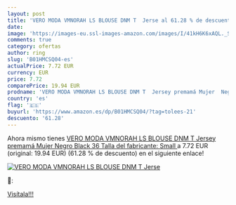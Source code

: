 ```yaml
---
layout: post
title: 'VERO MODA VMNORAH LS BLOUSE DNM T  Jerse al 61.28 % de descuento'
date: 
image: 'https://images-eu.ssl-images-amazon.com/images/I/41kH6K6xAQL._SL200_.jpg'
comments: true
category: ofertas
author: ring
slug: 'B01HMCSQ04-es'
actualPrice: 7.72 EUR
currency: EUR
price: 7.72
comparePrice: 19.94 EUR
prodname: 'VERO MODA VMNORAH LS BLOUSE DNM T  Jersey premamá Mujer  Negro  Black   36  Talla del fabricante: Small '
country: 'es'
flag: '🇪🇸'
buyurl: 'https://www.amazon.es/dp/B01HMCSQ04/?tag=tolees-21'
descuento: '61.28'
---
```


Ahora mismo tienes [VERO MODA VMNORAH LS BLOUSE DNM T  Jersey premamá Mujer  Negro  Black   36  Talla del fabricante: Small ](https://www.amazon.es/dp/B01HMCSQ04/?tag=tolees-21) a 7.72 EUR (original: 19.94 EUR) (61.28 %  de descuento) en el siguiente enlace!

[![VERO MODA VMNORAH LS BLOUSE DNM T  Jerse](https://images-eu.ssl-images-amazon.com/images/I/41kH6K6xAQL._SL200_.jpg)](https://www.amazon.es/dp/B01HMCSQ04/?tag=tolees-21)

🔎:


[Visítala!!!](https://www.amazon.es/dp/B01HMCSQ04/?tag=tolees-21)

